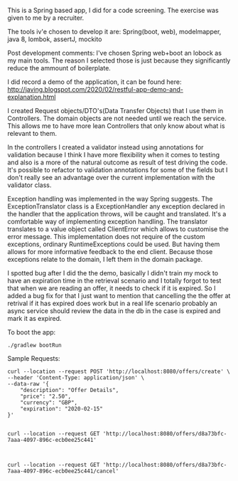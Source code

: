 This is a Spring based app, I did for a code screening. The exercise was given to me by a recruiter.

The tools iv'e chosen to develop it are:
Spring(boot, web), modelmapper, java 8, lombok, assertJ, mockito

Post development comments:
I've chosen Spring web+boot an lobock as my main tools. The reason I selected those is just because they significantly reduce the ammount of boilerplate.

I did record a demo of the application, it can be found here: http://javing.blogspot.com/2020/02/restful-app-demo-and-explanation.html

I created Request objects/DTO's(Data Transfer Objects) that I use them in Controllers. The domain objects are not
needed until we reach the service. This allows me to have more lean Controllers that only know about what is 
relevant to them.
    
In the controllers I created a validator instead using annotations for validation because I think I have more
flexibility when it comes to testing and also is a more of the natural outcome as result of test driving the code.
It's possible to refactor to validation annotations for some of the fields but I don't really see an advantage over
the current implementation with the validator class.
    
Exception handling was implemented in the way Spring suggests. The ExceptionTranslator class is a ExceptionHandler
any exception declared in the handler that the application throws, will be caught and translated. It's a comfortable
way of implementing exception handling. The translator translates to a value object called ClientError which allows
to customise the error message. This implementation does not require of the custom exceptions, ordinary RuntimeExceptions
could be used. But having them allows for more informative feedback to the end client. Because those exceptions relate
to the domain, I left them in the domain package.

I spotted bug after I did the the demo, basically I didn't train my mock to have an expiration time in the retrieval scenario
and I totally forgot to test that when we are reading an offer, it needs to check if it is expired. So I added a bug fix for that
I just want to mention that cancelling the the offer at retrival if it has expired does work but in a real life scenario probably
an async service should review the data in the db in the case is expired and mark it as expired.
    
To boot the app:
```
./gradlew bootRun
```

Sample Requests:
```
curl --location --request POST 'http://localhost:8080/offers/create' \
--header 'Content-Type: application/json' \
--data-raw '{
	"description": "Offer Details",
	"price": "2.50",
	"currency": "GBP",
	"expiration": "2020-02-15"
}'


curl --location --request GET 'http://localhost:8080/offers/d8a73bfc-7aaa-4097-896c-ecb0ee25c441'



curl --location --request GET 'http://localhost:8080/offers/d8a73bfc-7aaa-4097-896c-ecb0ee25c441/cancel'
```
